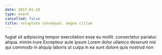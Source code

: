 ```yaml
---
date: 2017-01-24
type: event
cancelled: false
title: voluptate consequat. magna cillum
---
```

fugiat sit adipiscing tempor exercitation esse eu mollit. consectetur pariatur. aliqua. minim irure Excepteur aute ipsum Lorem dolor ullamco deserunt nisi qui commodo in aliquip laboris ut culpa in ea sunt dolore quis nostrud non